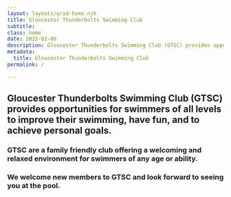 ```yaml
---
layout: layouts/grid-home.njk
title: Gloucester Thunderbolts Swimming Club
subtitle: 
class: home
date: 2025-02-06
description: Gloucester Thunderbolts Swimming Club (GTSC) provides opportunities for swimmers of all levels to improve their swimming, have fun, and to achieve personal goals.
metadata:
  title: Gloucester Thunderbolts Swimming Club
permalink: /

---
```

<h2 class="home-heading-text">Gloucester Thunderbolts Swimming Club (GTSC) provides opportunities for swimmers of all levels to improve their swimming, have fun, and to achieve personal goals.</h2>

<h3>GTSC are a family friendly club offering a welcoming and relaxed environment for swimmers of any age or ability.</h3>

<h3>We welcome new members to GTSC and look forward to seeing you at the pool.</h3>